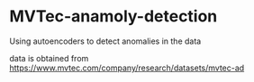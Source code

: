 # MVTec-anamoly-detection

Using autoencoders to detect anomalies in the data

data is obtained from https://www.mvtec.com/company/research/datasets/mvtec-ad

